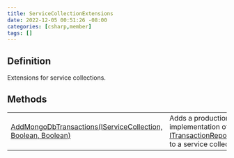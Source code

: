 ```yaml
---
title: ServiceCollectionExtensions
date: 2022-12-05 00:51:26 -08:00
categories: [csharp,member]
tags: []
---
```


## Definition

Extensions for service collections.

## Methods
<table><tr><td><!--/posts/csharp.member.entitydb.mongodb.extensions.servicecollectionextensions.addmongodbtransactions/--><a href='#'>AddMongoDbTransactions(IServiceCollection, Boolean, Boolean)</a></td><td>
Adds a production-ready implementation of <a href='/posts/csharp.member.entitydb.abstractions.transactions.itransactionrepositoryfactory/'>ITransactionRepositoryFactory</a> to a service
collection.
</td></tr></table>
